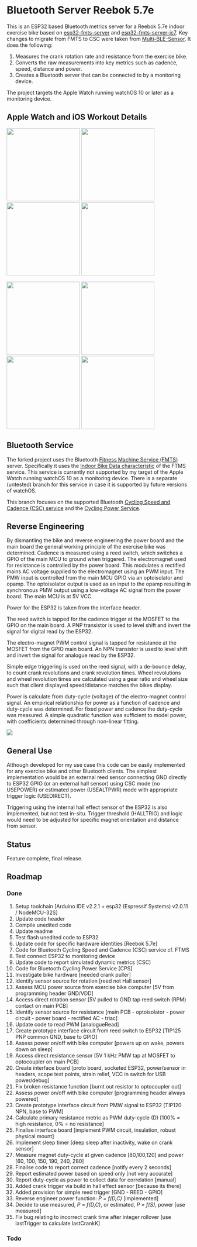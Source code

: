 # Bluetooth Server Reebok 5.7e

This is an ESP32 based Bluetooth metrics server for a Reebok 5.7e indoor exercise bike based on [esp32-fmts-server](https://github.com/jamesjmtaylor/esp32-ftms-server) and [esp32-fmts-server-ic7](https://github.com/damndemento/esp32-ftms-server-ic7). Key changes to migrate from FMTS to CSC were taken from [Multi-BLE-Sensor](https://github.com/BigJinge/Multi-BLE-Sensor/tree/master). It does the following:

1. Measures the crank rotation rate and resistance from the exercise bike.
1. Converts the raw measurements into key metrics such as cadence, speed, distance and power.
1. Creates a Bluetooth server that can be connected to by a monitoring device.

The project targets the Apple Watch running watchOS 10 or later as a monitoring device.

## Apple Watch and iOS Workout Details

<img src="https://github.com/dbsqp/bluetooth-reebok-57e/blob/AppleWatch-branch/documentation/apple-watchos-bluetooth.jpeg?raw=true" width="200" /> <img src="https://github.com/dbsqp/bluetooth-reebok-57e/blob/AppleWatch-branch/documentation/apple-watchos-cycling-metrics.jpeg?raw=true" width="200" /> <img src="https://github.com/dbsqp/bluetooth-reebok-57e/blob/AppleWatch-branch/documentation/apple-watchos-cycling-power.jpeg?raw=true" width="200" /> <img src="https://github.com/dbsqp/bluetooth-reebok-57e/blob/AppleWatch-branch/documentation/apple-watchos-cycling-powerzone.jpeg?raw=true" width="200" />

<img src="https://github.com/dbsqp/bluetooth-reebok-57e/blob/AppleWatch-branch/documentation/apple-ios-workout-summary.jpeg?raw=true" width="200" /> <img src="https://github.com/dbsqp/bluetooth-reebok-57e/blob/AppleWatch-branch/documentation/apple-ios-workout-details.jpeg?raw=true" width="200" /> <img src="https://github.com/dbsqp/bluetooth-reebok-57e/blob/AppleWatch-branch/documentation/apple-ios-workout-power.jpeg?raw=true" width="200" /> <img src="https://github.com/dbsqp/bluetooth-reebok-57e/blob/AppleWatch-branch/documentation/apple-ios-workout-split.jpeg?raw=true" width="200" />


## Bluetooth Service
The forked project uses the Bluetooth [Fitness Machine Service (FMTS)](https://www.bluetooth.com/specifications/specs/fitness-machine-service-1-0/) server. Specifically it uses the [Indoor Bike Data characteristic](https://www.bluetooth.com/wp-content/uploads/Sitecore-Media-Library/Gatt/Xml/Characteristics/org.bluetooth.characteristic.indoor_bike_data.xml) of the FTMS service. This service is currently not supported by my target of the Apple Watch running watchOS 10 as a monitoring device. There is a separate (untested) branch for this service in case it is supported by future versions of watchOS.

This branch focuses on the supported Bluetooth [Cycling Speed and Cadence (CSC) service](https://www.bluetooth.com/specifications/specs/cycling-speed-and-cadence-service-1-0/) and the [Cycling Power Service](https://www.bluetooth.com/specifications/specs/cycling-power-service-1-1/).

## Reverse Engineering
By dismantling the bike and reverse engineering the power board and the main board the general working principle of the exercise bike was determined. Cadence is measured using a reed switch, which switches a GPIO of the main MCU to ground when triggered.
The electromagnet used for resistance is controlled by the power board. This modulates a rectified mains AC voltage supplied to the electromagnet using an PWM input. The PMW input is controlled from the main MCU GPIO via an optoisolator and opamp.
The optoisolator output is used as an input to the opamp resulting in synchronous PMW output using a low-voltage AC signal from the power board. The main MCU is at 5V VCC.

Power for the ESP32 is taken from the interface header.

The reed switch is tapped for the cadence trigger at the MOSFET to the GPIO on the main board.
A PNP transistor is used to level shift and invert the signal for digital read by the ESP32.

The electro-magnet PWM control signal is tapped for resistance at the MOSFET from the GPIO main board.
An NPN transistor is used to level shift and invert the signal for analogue read by the ESP32.

Simple edge triggering is used on the reed signal, with a de-bounce delay, to count crank revolutions and crank revolution times.
Wheel revolutions and wheel revolution times are calculated using a gear ratio and wheel size such that client displayed speed/distance matches the bikes display.

Power is calculate from duty-cycle (voltage) of the electro-magnet control signal. An empirical relationship for power as a function of cadence and duty-cycle was determined.
For fixed power and cadence the duty-cycle was measured. A simple quadratic function was sufficient to model power, with coefficients determined through non-linear fitting.

<img src="https://github.com/dbsqp/bluetooth-reebok-57e/blob/AppleWatch-branch/documentation/interface-final.jpeg?raw=true" />

## General Use
Although developed for my use case this code can be easily implemented for any exercise bike and other Bluetooth clients. The simplest implementation would be an external reed sensor connecting GND directly to ESP32 GPIO (or an external hall sensor) using CSC mode (no USEPOWER) or estimated power (USEALTPWR) mode with appropriate trigger logic (USEDIRECT).

Triggering using the internal hall effect sensor of the ESP32 is also implemented, but not test in-situ. Trigger threshold (HALLTRIG) and logic would need to be adjusted for specific magnet orientation and distance from sensor.


## Status
Feature complete, final release.

## Roadmap
### Done
1. Setup toolchain [Arduino IDE v2.2.1 + esp32 (Espressif Systems) v2.0.11 / NodeMCU-32S]
1. Update code header
1. Compile unedited code
1. Update readme
1. Test flash unedited code to ESP32
1. Update code for specific hardware identities [Reebok 5.7e]
1. Code for Bluetooth Cycling Speed and Cadence (CSC) service cf. FTMS
1. Test connect ESP32 to monitoring device
1. Update code to report simulated dynamic metrics [CSC]
1. Code for Bluetooth Cycling Power Service [CPS]
1. Investigate bike hardware [needed crank puller]
1. Identify sensor source for rotation [reed not Hall sensor]
1. Assess MCU power source from exercise bike computer [5V from programming header GND/VDD]
1. Access direct rotation sensor [5V pulled to GND tap reed switch (RPM) contact on main PCB]
1. Identify sensor source for resistance [main PCB - optoisolator - power circuit - power board - rectified AC - triac]
1. Update code to read PWM [analogueRead]
1. Create prototype interface circuit from reed switch to ESP32 [TIP125 PNP common GND, base to GPIO]
1. Assess power on/off with bike computer [powers up on wake, powers down on sleep]
1. Access direct resistance sensor [5V 1 kHz PMW tap at MOSFET to optocoupler on main PCB]
1. Create interface board [proto board, socketed ESP32, power/sensor in headers, scope test points, strain relief, VCC in switch for USB power/debug]
1. Fix broken resistance function [burnt out resistor to optocoupler out]
1. Assess power on/off with bike computer [programming header always powered]
1. Create prototype interface circuit from PMW signal to ESP32 [TIP120 NPN, base to PWM]
1. Calculate primary resistance metric as PWM duty-cycle (D) [100% = high resistance, 0% = no resistance]
1. Finalise interface board [implement PWM circuit, insulation, robust physical mount]
1. Implement sleep timer [deep sleep after inactivity, wake on crank sensor]
1. Measure magnet duty-cycle at given cadence [80,100,120] and power [60, 100, 150, 190, 240, 280]
1. Finalise code to report correct cadence [notify every 2 seconds]
1. Report estimated power based on speed only [not very accurate]
1. Report duty-cycle as power to collect data for correlation [manual]
1. Added crank trigger via build in hall effect sensor [because its there]
1. Added provision for simple reed trigger [GND - REED - GPIO]
1. Reverse engineer power function: *P = f(D,C)* [implemented]
1. Decide to use measured, *P = f(D,C)*, or estimated, *P = f(S)*, power [use measured]
1. Fix bug relating to incorrect crank time after integer rollover [use lastTrigger to calculate lastCrankK]

### Todo
